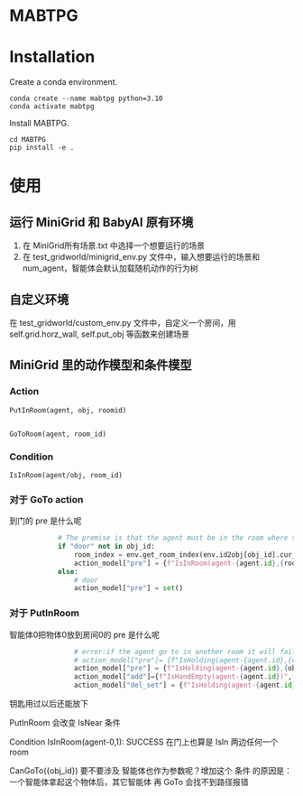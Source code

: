 # MABTPG


# Installation

Create a conda environment.
```shell
conda create --name mabtpg python=3.10
conda activate mabtpg
```

Install MABTPG.
```shell
cd MABTPG
pip install -e .
```

# 使用

## 运行 MiniGrid 和 BabyAI 原有环境

1. 在 MiniGrid所有场景.txt 中选择一个想要运行的场景
2. 在 test_gridworld/minigrid_env.py 文件中，输入想要运行的场景和 num_agent，智能体会默认加载随机动作的行为树


## 自定义环境

在 test_gridworld/custom_env.py 文件中，自定义一个房间，用 self.grid.horz_wall, self.put_obj 等函数来创建场景



## MiniGrid 里的动作模型和条件模型

### Action

`PutInRoom(agent, obj, roomid)`

```

```

`GoToRoom(agent, room_id)`

### Condition

`IsInRoom(agent/obj, room_id)`



### 对于 GoTo action

到门的 pre 是什么呢

```python
            # The premise is that the agent must be in the room where the object is located.
            if "door" not in obj_id:
                room_index = env.get_room_index(env.id2obj[obj_id].cur_pos)
                action_model["pre"] = {f"IsInRoom(agent-{agent.id},{room_index})"}
            else:
                # door
                action_model["pre"] = set()
```

### 对于 PutInRoom

智能体0把物体0放到房间0的 pre 是什么呢

```python
                # error:if the agent go to in another room it will fail
                # action_model["pre"]= {f"IsHolding(agent-{agent.id},{obj_id})",f"IsInRoom(agent-{agent.id},{room_id})"}
                action_model["pre"] = {f"IsHolding(agent-{agent.id},{obj_id})", f"IsInRoom({obj_id},{room_id})"}
                action_model["add"]={f"IsHandEmpty(agent-{agent.id})",f"IsInRoom({obj_id},{room_id})"}
                action_model["del_set"] = {f"IsHolding(agent-{agent.id},{obj_id})"}
```



钥匙用过以后还能放下



PutInRoom 会改变 IsNear 条件 

Condition IsInRoom(agent-0,1): SUCCESS  在门上也算是 IsIn 两边任何一个room

CanGoTo({obj_id}) 要不要涉及 智能体也作为参数呢？增加这个 条件 的原因是：一个智能体拿起这个物体后，其它智能体 再 GoTo 会找不到路径报错
